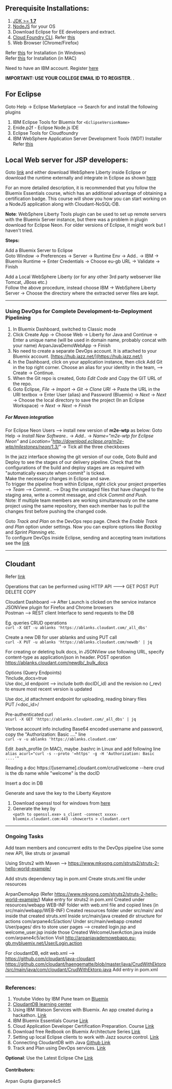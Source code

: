 ## Prerequisite Installations:

1. [JDK >= **1.7**](http://www.oracle.com/technetwork/java/javase/downloads/jdk8-downloads-2133151.html) 
2. [NodeJS](https://nodejs.org/en/) for your OS 
3. Download Eclipse for EE developers and extract.
4. [Cloud Foundry CLI](https://github.com/cloudfoundry/cli/releases). 
   Refer [this](http://docs.cloudfoundry.org/cf-cli/)
5. Web Browser (Chrome/Firefox)

Refer [this](https://www.youtube.com/embed/PnPij88rIF0) for Installation (in Windows)  
Refer [this](https://www.youtube.com/embed/4RBDyyOREVU) for Installation (in MAC)

Need to have an IBM account. Register [here](https://www.ibm.com/account/us-en/signup/register.html) 

**IMPORTANT: USE YOUR COLLEGE EMAIL ID TO REGISTER.** .

## For Eclipse 
Goto Help -> Eclipse Marketplace --> Search for and install the following plugins
1. IBM Eclipse Tools for Bluemix for `<EclipseVersionName>`  
2. Enide.p2f - Eclipse Node.js IDE  
3. Eclipse Tools for Cloudfoundry  
4. IBM WebSphere Application Server Development Tools (WDT) Installer    
Refer [this](https://console.ng.bluemix.net/docs/manageapps/eclipsetools/eclipsetools.html#eclipsetools)  


## Local Web server for JSP developers:
Goto [link](https://developer.ibm.com/wasdev/downloads/) and either download WebSphere Liberty inside Eclipse or download the runtime externally and integrate in Eclipse as shown [here](https://developer.ibm.com/wasdev/docs/developing-applications-wdt-liberty-profile/)  


For an more detailed description, it is recommended that you follow the Bluemix Essentials course, which has an additional advantage of obtaining a certification badge. This course will show you how you can start working on a NodeJS application along with Cloudant-NoSQL-DB. 

**Note**: WebSphere Liberty Tools plugin can be used to set up remote servers with the Bluemix Server instance, but there was a problem in plugin download for Eclipse Neon. For older versions of Eclipse, it might work but I haven't tried.  


**Steps:**  

Add a Bluemix Server to Eclipse  
Goto Window -> Preferences -> Server -> Runtime Env -> Add.. -> IBM -> Bluemix Runtime -> Enter Credentials -> Choose eu-gb URL -> Validate -> Finish

Add a Local WebSphere Liberty (or for any other 3rd party webserver like Tomcat, JBoss etc.)  
Follow the above procedure, instead choose IBM -> WebSphere Liberty Server -> Choose the directory where the extracted server files are kept.


_________________________________________________________________

### Using DevOps for Complete Development-to-Deployment Pipelining

1. In Bluemix Dashboard, switched to Classic mode
2. Click Create App -> Choose Web -> Liberty for Java and Continue -> Enter a unique name (will be used in domain name, probably concat with your name) ArpanJavaDemoWebApp -> Finish
3. No need to create a separate DevOps account. It is attached to your Bluemix account. [https://hub.jazz.net/](https://hub.jazz.net/)
3. In the Dashboard, click on your application instance, then click Add Git in the top right corner. Choose an alias for your identity in the team, --> Create -> Continue.
4. When the Git repo is created, Goto *Edit Code* and Copy the GIT URL of the repo.
5. Goto Eclipse, *File* -> *Import* -> *Git* -> *Clone URI* -> Paste the URL in the URI textbox -> Enter User (alias) and Password (Bluemix) -> *Next* -> *Next* -> Choose the local directory to save the project (In an Eclipse Workspace) -> *Next* -> *Next* -> *Finish*

##### For Maven integration
For Eclipse Neon Users --> install new version of **m2e-wtp** as below:
Goto Help -> *Install New Software..* -> *Add..* -> *Name="m2e-wtp for Eclipse Neon"* and *Location="http://download.eclipse.org/m2e-wtp/milestones/neon/1.3/"* -> Tick all the three checkboxes  

In the jazz interface showing the git version of our code, Goto Build and Deploy to see the stages of our delivery pipeline. Check that the configurations of the build and deploy stages are as required with "automatically execute when commit" is ticked.  
Make the necessary changes in Eclipse and save.  
To trigger the pipeline from within Eclipse, right click your project properties --> *Team* --> *Commit..* --> Drag the unstaged files that have changed to the staging area, write a commit message, and click *Commit and Push*.   
Note: If multiple team members are working simultaneously on the same project using the same repository, then each member has to pull the changes first before pushing the changed code.   

Goto *Track and Plan* on the DevOps repo page. Check the *Enable Track and Plan* option under settings. Now you can explore options like *Backlog* and *Sprint Planning* etc.  
To configure DevOps inside Eclipse, sending and accepting team invitations see the [link](https://hub.jazz.net/docs/jazz_scm_client/)  


____________________________________________________________________

## Cloudant
Refer [link](https://cloudant.com/for-developers/crud/)  

Operations that can be performed using HTTP API --->  GET  POST  PUT  DELETE  COPY  

Cloudant Dashboard --> After Launch is clicked on the service instance  
JSONView plugin for Firefox and Chrome browsers  
Postman --> REST client Interface to send requests to the DB  

Eg. queries CRUD operations  
`curl -X GET -u ablanks 'https://ablanks.cloudant.com/_all_dbs'  `

Create a new DB for user ablanks and using PUT call  
`curl -X PUT -u ablanks 'https://ablanks.cloudant.com/newdb' | jq`  

For creating or deleting bulk docs, in JSONView use following URL, specify content-type as application/json in header. POST operation
https://ablanks.cloudant.com/newdb/_bulk_docs

Options (Query Endpoints)  
?include_docs=true  
Use doc_id endpoint  --> include both docID(_id) and the revision no (_rev) to ensure most recent version is updated  

Use doc_id attachment endpoint for uploading, reading binary files   
PUT <database>/<doc_id>/<attachment>

Pre-authenticated curl  
`acurl -X GET 'https://ablanks.cloudant.com/_all_dbs' | jq`

Verbose account info including Base64 encoded username and password, copy the "Authorization: Basic ...." line  
`curl -v -u ablanks 'https://ablanks.cloudant.com'`

Edit .bash_profile (in MAC), maybe .bashrc in Linux and add following line  
`alias acurl="curl -s --proto '=https' -g -H 'Authorization: Basic ....'"`

Reading a doc
https://[username].cloudant.com/crud/welcome		--here crud is the db name while "welcome" is the docID

Insert a doc in DB


Generate and save the key to the Liberty Keystore

1. Download openssl tool for windows from [here](https://code.google.com/archive/p/openssl-for-windows/downloads)  
2. Generate the key by   
`<path to openssl.exe> s_client -connect xxxxx-bluemix.cloudant.com:443 -showcerts > cloudant.cert`



________________________________________________________________________


### Ongoing Tasks


Add team members and concurrent edits to the DevOps pipeline
Use some new API, like struts or javamail

Using Struts2 with Maven -->  https://www.mkyong.com/struts2/struts-2-hello-world-example/

Add struts dependency tag in pom.xml
Create struts.xml file under resources

ArpanDemoApp (Refer https://www.mkyong.com/struts2/struts-2-hello-world-example/)
Make entry for struts2 in pom.xml
Created under resources/webapp  WEB-INF folder with web.xml file and copied lines (in src/main/webapp/WEB-INF)
Created resources folder under src/main/   and inside that created struts.xml
Inside src/main/java created dir structure for actions com/arpane4c5/action/
Under src/main/webapp  created User/pages/ dirs to store user pages --> created login.jsp and welcome_user.jsp inside those
Created WelcomeUserAction.java inside com/arpane4c5/action
Visit http://arpanjavademowebapp.eu-gb.mybluemix.net/User/Login.action

For cloudantDB, edit web.xml  -->  
https://github.com/cloudant/java-cloudant
https://github.com/cloudant/haengematte/blob/master/java/CrudWithEktorp/src/main/java/com/cloudant/CrudWithEktorp.java
Add entry in pom.xml


_____________________________________________________________________________


### References:
1. Youtube Video by IBM Pune team on [Bluemix](https://www.youtube.com/watch?v=O0wZtfa-vm8)  
2. [CloudantDB learning center](https://cloudant.com/learning-center/#bdu)  
3. Using IBM Watson Services with Bluemix. An app created during a hackathon. [Link](https://developer.ibm.com/bluemix/2014/10/17/building-java-ee-app-ibm-bluemix-using-watson-cloudant/)   
4. IBM Bluemix Essentials Course [Link](https://developer.ibm.com/courses/all-courses/get-started-with-bluemix/)   
5. Cloud Application Developer Certification Preparation. Course [Link](https://developer.ibm.com/courses/all-courses/cloud-app-developer-cert-prep/)  
6. Download free Redbook on Bluemix Architecture Series [Link](http://publib-b.boulder.ibm.com/abstracts/redp5184.html?Open)  
7. Setting up local Eclipse clients to work with Jazz source control. [Link](https://hub.jazz.net/docs/jazz_scm_client/)  
8. Connecting CloudantDB with Java [Github Link](https://github.com/cloudant/java-cloudant)   
9. Track and Plan using DevOps services. [Link](https://hub.jazz.net/tutorials/trackplan/)   

**Optional**:  Use the Latest Eclipse Che [Link](http://www.eclipse.org/che/)  


#### Contributors: 
Arpan Gupta @arpane4c5
